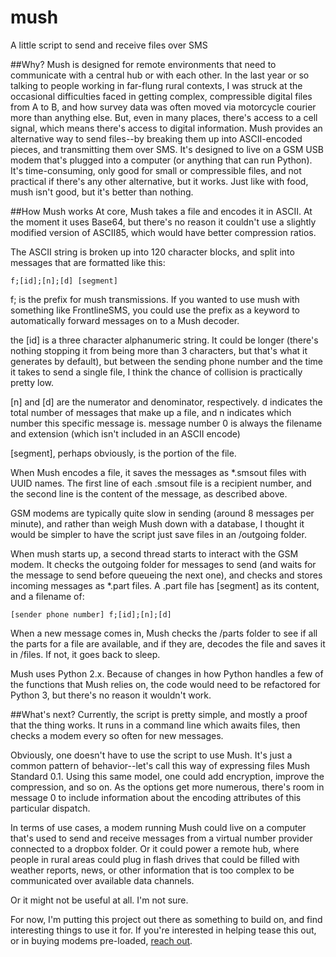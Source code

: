 # mush
A little script to send and receive files over SMS

##Why?
Mush is designed for remote environments that need to communicate with a central hub or with each other. In the last year or so talking to people working in far-flung rural contexts, I was struck at the occasional difficulties faced in getting complex, compressible digital files from A to B, and how survey data was often moved via motorcycle courier more than anything else. But, even in many places, there's access to a cell signal, which means there's access to digital information. Mush provides an alternative way to send files--by breaking them up into ASCII-encoded pieces, and transmitting them over SMS. It's designed to live on a GSM USB modem that's plugged into a computer (or anything that can run Python). It's time-consuming, only good for small or compressible files, and not practical if there's any other alternative, but it works. Just like with food, mush isn't good, but it's better than nothing.

##How Mush works
At core, Mush takes a file and encodes it in ASCII. At the moment it uses Base64, but there's no reason it couldn't use a slightly modified version of ASCII85, which would have better compression ratios.

The ASCII string is broken up into 120 character blocks, and split into messages that are formatted like this:

    f;[id];[n];[d] [segment]

f; is the prefix for mush transmissions. If you wanted to use mush with something like FrontlineSMS, you could use the prefix as a keyword to automatically forward messages on to a Mush decoder. 

the [id] is a three character alphanumeric string. It could be longer (there's nothing stopping it from being more than 3 characters, but that's what it generates by default), but between the sending phone number and the time it takes to send a single file, I think the chance of collision is practically pretty low.

[n] and [d] are the numerator and denominator, respectively. d indicates the total number of messages that make up a file, and n indicates which number this specific message is. message number 0 is always the filename and extension (which isn't included in an ASCII encode)

[segment], perhaps obviously, is the portion of the file.

When Mush encodes a file, it saves the messages as *.smsout files with UUID names. The first line of each .smsout file is a recipient number, and the second line is the content of the message, as described above. 

GSM modems are typically quite slow in sending (around 8 messages per minute), and rather than weigh Mush down with a database, I thought it would be simpler to have the script just save files in an /outgoing folder. 

When mush starts up, a second thread starts to interact with the GSM modem. It checks the outgoing folder for messages to send (and waits for the message to send before queueing the next one), and checks and stores incoming messages as *.part files. A .part file has [segment] as its content, and a filename of:

    [sender phone number] f;[id];[n];[d]


When a new message comes in, Mush checks the /parts folder to see if all the parts for a file are available, and if they are, decodes the file and saves it in /files. If not, it goes back to sleep.

Mush uses Python 2.x. Because of changes in how Python handles a few of the functions that Mush relies on, the code would need to be refactored for Python 3, but there's no reason it wouldn't work.

##What's next?
Currently, the script is pretty simple, and mostly a proof that the thing works. It runs in a command line which awaits files, then checks a modem every so often for new messages. 

Obviously, one doesn't have to use the script to use Mush. It's just a common pattern of behavior--let's call this way of expressing files Mush Standard 0.1. Using this same model, one could add encryption, improve the compression, and so on. As the options get more numerous, there's room in message 0 to include information about the encoding attributes of this particular dispatch.

In terms of use cases, a modem running Mush could live on a computer that's used to send and receive messages from a virtual number provider connected to a dropbox folder. Or it could power a remote hub, where people in rural areas could plug in flash drives that could be filled with weather reports, news, or other information that is too complex to be communicated over available data channels. 

Or it might not be useful at all. I'm not sure.

For now, I'm putting this project out there as something to build on, and find interesting things to use it for. If you're interested in helping tease this out, or in buying modems pre-loaded, [reach out](mailto:keith.porcaro@gmail.com).

